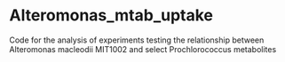 # Alteromonas_mtab_uptake
Code for the analysis of experiments testing the relationship between Alteromonas macleodii MIT1002 and select Prochlorococcus metabolites
